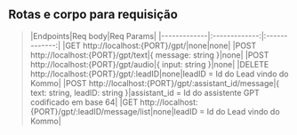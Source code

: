 ## Rotas e corpo para requisição

>|Endpoints|Req body|Req Params|
 |-------------|:-------------:|:-------------:|
 |GET http://localhost:{PORT}/gpt/|none|none|
 |POST http://localhost:{PORT}/gpt/text|{ message: string }|none|
 |POST http://localhost:{PORT}/gpt/audio|{ input: string }|none|
 |DELETE http://localhost:{PORT}/gpt/:leadID|none|leadID = Id do Lead vindo do Kommo|
 |POST http://localhost:{PORT}/gpt/:assistant_id/message|{ text: string, leadID: string }|assistant_id = Id do assistente GPT codificado em base 64|
 |GET http://localhost:{PORT}/gpt/:leadID/message/list|none|leadID = Id do Lead vindo do Kommo|